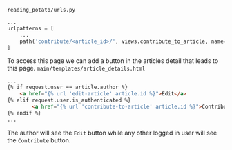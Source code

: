 `reading_potato/urls.py`
```python
...
urlpatterns = [
    ...
    path('contribute/<article_id>/', views.contribute_to_article, name="contribute-to-article"),
]
```

To access this page we can add a button in the articles detail that leads to this page.
`main/templates/article_details.html`
```html
...
{% if request.user == article.author %}
    <a href="{% url 'edit-article' article.id %}">Edit</a>
{% elif request.user.is_authenticated %}
        <a href="{% url 'contribute-to-article' article.id %}">Contribute</a>
{% endif %}
...
```
The author will see the `Edit` button while any other logged in user will see the `Contribute` button.